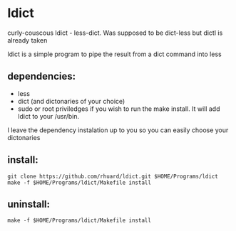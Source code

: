 # ldict 
 curly-couscous
ldict - less-dict. Was supposed to be dict-less but dictl is already taken

ldict is a simple program to pipe the result from a dict command into less

## dependencies:
* less
* dict (and dictonaries of your choice)
* sudo or root priviledges if you wish to run the make install. It will add ldict to your /usr/bin.

I leave the dependency instalation up to you so you can easily choose your dictonaries

## install:
```
git clone https://github.com/rhuard/ldict.git $HOME/Programs/ldict
make -f $HOME/Programs/ldict/Makefile install
```

## uninstall:
```
make -f $HOME/Programs/ldict/Makefile install
```
